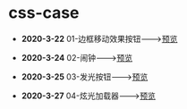 # css-case

* **2020-3-22**	01-边框移动效果按钮--->[预览](https://codepen.io/lorelei47/pen/zYGJzMP)
* **2020-3-24**	02-闹钟--->[预览](https://codepen.io/lorelei47/pen/wvaYovd)
* **2020-3-25**	03-发光按钮--->[预览](https://codepen.io/lorelei47/pen/zYGMOyg)

* **2020-3-27**	04-炫光加载器--->[预览](https://codepen.io/lorelei47/pen/mdJarJj)